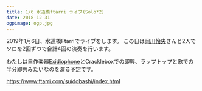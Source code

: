 ```yaml
---
title: 1/6 水道橋ftarri ライブ(Solo*2)
date: 2018-12-31
ogpimage: ogp.jpg
---
```


2019年1月6日、水道橋Ftarriでライブをします。
この日は[岡川怜央](https://prtcll.tumblr.com)さんと2人でソロを2回ずつで合計4回の演奏を行います。

わたしは自作楽器[Exidiophone](../works/exidiophone)とCrackleboxでの即興、ラップトップと歌での半分即興みたいなのを演る予定です。

https://www.ftarri.com/suidobashi/index.html
